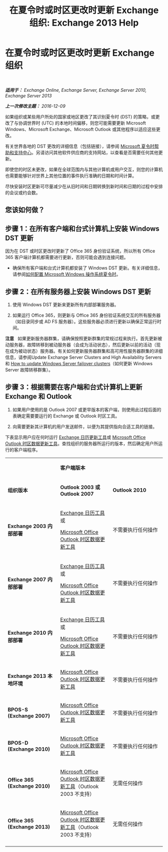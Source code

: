 ﻿---
title: '在夏令时或时区更改时更新 Exchange 组织: Exchange 2013 Help'
TOCTitle: 在夏令时或时区更改时更新 Exchange 组织
ms:assetid: 5b12615c-24cf-4f46-bf3c-2334dc734ef8
ms:mtpsurl: https://technet.microsoft.com/zh-cn/library/Hh530051(v=EXCHG.150)
ms:contentKeyID: 70086927
ms.date: 01/11/2018
mtps_version: v=EXCHG.150
ms.translationtype: HT
---

# 在夏令时或时区更改时更新 Exchange 组织

 

_**适用于：** Exchange Online, Exchange Server, Exchange Server 2010, Exchange Server 2013_

_**上一次修改主题：** 2016-12-09_

如果组织或某些用户所处的国家或地区更改了其识别夏令时 (DST) 的策略，或更改了与协调世界时 (UTC) 的本地时间偏移，则您可能需要更新 Microsoft Windows、Microsoft Exchange、Microsoft Outlook 或其他程序以适应这些更改。

有关世界各地的 DST 更改的详细信息（包括链接），请参阅 [Microsoft 夏令时帮助和支持中心](https://go.microsoft.com/fwlink/p/?linkid=99640)。另请访问其他软件供应商的支持网站，以查看是否需要任何其他更新。

即使您的时区未更改，如果在全球范围内与其他计算机或用户交互，则您的计算机也需要能够针对世界上其他位置的事件执行准确的日期和时间计算。

尽快安装时区更新可尽量减少在从旧时间和日期转换到新时间和日期的过程中安排的会议或约会数。

## 您该如何做？

## 步骤 1：在所有客户端和台式计算机上安装 Windows DST 更新

因为在 DST 或时区更改时更新了 Office 365 身份验证系统，所以所有 Office 365 客户端计算机都需要进行更新，否则可能会遇到连接问题。

  - 确保所有客户端和台式计算机都安装了 Windows DST 更新。有关详细信息，请参阅[如何配置 Microsoft Windows 操作系统夏令时](http://go.microsoft.com/fwlink/p/?linkid=3052&kbid=914387)。

## 步骤 2：在所有服务器上安装 Windows DST 更新

1.  使用 Windows DST 更新来更新所有内部部署服务器。

2.  如果运行 Office 365，则更新与 Office 365 身份验证系统交互的所有服务器（如目录同步或 AD FS 服务器）。这些服务器必须进行更新以确保正常运行时间。

**注意**   如果更新服务器群集，请确保按照更新群集的常规过程来执行。首先更新被动服务器，故障转移到被动服务器（会成为活动状态），然后更新以前的活动（现在成为被动状态）服务器。有关如何更新服务器群集和高可用性服务器群集的详细信息，请参阅Update Exchange Server Clusters and High Availability Servers和 [How to update Windows Server failover clusters](https://support.microsoft.com/en-us/kb/174799)（如何更新 Windows Server 故障转移群集）。

## 步骤 3：根据需要在客户端和台式计算机上更新 Exchange 和 Outlook

1.  如果用户使用的是 Outlook 2007 或更早版本的客户端，则使用此过程后面的表确定需要要运行的 Exchange 或 Outlook 时区工具。

2.  向需要更新其计算机的用户发送邮件，以便为其提供指向合适工具的链接。

下表显示用户应在何时运行 [Exchange 日历更新工具](http://go.microsoft.com/fwlink/p/?linkid=3052&kbid=930879)或 [Microsoft Office Outlook 时区数据更新工具](http://go.microsoft.com/fwlink/p/?linkid=3052&kbid=931667)。查找组织的服务器所运行的版本，然后确定用户所运行的客户端程序。


<table>
<colgroup>
<col style="width: 33%" />
<col style="width: 33%" />
<col style="width: 33%" />
</colgroup>
<tbody>
<tr class="odd">
<td><p></p></td>
<td><p><strong>客户端版本</strong></p></td>
<td></td>
</tr>
<tr class="even">
<td><p><strong>组织版本</strong></p></td>
<td><p><strong>Outlook 2003 或 Outlook 2007</strong></p></td>
<td><p><strong>Outlook 2010</strong></p></td>
</tr>
<tr class="odd">
<td><p><strong>Exchange 2003 内部部署</strong></p></td>
<td><p><a href="http://go.microsoft.com/fwlink/p/?linkid=3052&kbid=930879">Exchange 日历工具</a>或</p>
<p><a href="http://go.microsoft.com/fwlink/p/?linkid=3052&kbid=931667">Microsoft Office Outlook 时区数据更新工具</a></p></td>
<td><p>不需要执行任何操作</p></td>
</tr>
<tr class="even">
<td><p><strong>Exchange 2007 内部部署</strong></p></td>
<td><p><a href="http://go.microsoft.com/fwlink/p/?linkid=3052&kbid=930879">Exchange 日历工具</a>或</p>
<p><a href="http://go.microsoft.com/fwlink/p/?linkid=3052&kbid=931667">Microsoft Office Outlook 时区数据更新工具</a></p></td>
<td><p>不需要执行任何操作</p></td>
</tr>
<tr class="odd">
<td><p><strong>Exchange 2010 内部部署</strong></p></td>
<td><p><a href="http://go.microsoft.com/fwlink/p/?linkid=3052&kbid=930879">Exchange 日历工具</a>或</p>
<p><a href="http://go.microsoft.com/fwlink/p/?linkid=3052&kbid=931667">Microsoft Office Outlook 时区数据更新工具</a></p></td>
<td><p>不需要执行任何操作</p></td>
</tr>
<tr class="even">
<td><p><strong>Exchange 2013 本地环境</strong></p></td>
<td><p><a href="http://go.microsoft.com/fwlink/p/?linkid=3052&kbid=931667">Microsoft Office Outlook 时区数据更新工具</a></p></td>
<td><p>不需要执行任何操作</p></td>
</tr>
<tr class="odd">
<td><p><strong>BPOS-S (Exchange 2007)</strong></p></td>
<td><p><a href="http://go.microsoft.com/fwlink/p/?linkid=3052&kbid=931667">Microsoft Office Outlook 时区数据更新工具</a></p></td>
<td><p>不需要执行任何操作</p></td>
</tr>
<tr class="even">
<td><p><strong>BPOS-D (Exchange 2010)</strong></p></td>
<td><p><a href="http://go.microsoft.com/fwlink/p/?linkid=3052&kbid=931667">Microsoft Office Outlook 时区数据更新工具</a></p></td>
<td><p>不需要执行任何操作</p></td>
</tr>
<tr class="odd">
<td><p><strong>Office 365 (Exchange 2010)</strong></p></td>
<td><p><a href="http://go.microsoft.com/fwlink/p/?linkid=3052&kbid=931667">Microsoft Office Outlook 时区数据更新工具</a>（Outlook 2003 不支持）</p></td>
<td><p>无需任何操作</p></td>
</tr>
<tr class="even">
<td><p><strong>Office 365 (Exchange 2013)</strong></p></td>
<td><p><a href="http://go.microsoft.com/fwlink/p/?linkid=3052&kbid=931667">Microsoft Office Outlook 时区数据更新工具</a>（Outlook 2003 不支持）</p></td>
<td><p>无需任何操作</p></td>
</tr>
<tr class="odd">
<td></td>
<td></td>
<td></td>
</tr>
</tbody>
</table>

